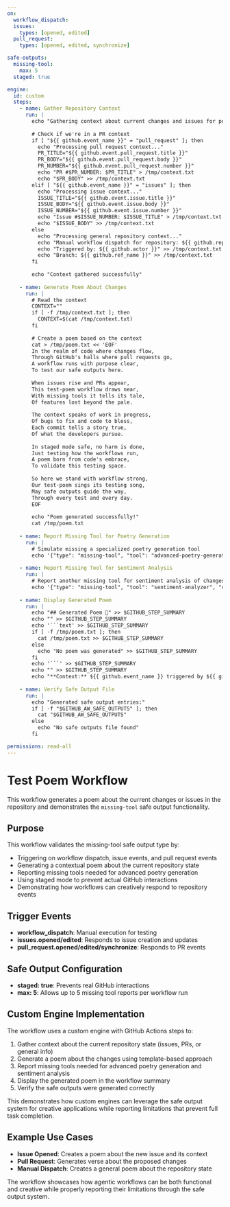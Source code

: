 ```yaml
---
on:
  workflow_dispatch:
  issues:
    types: [opened, edited]
  pull_request:
    types: [opened, edited, synchronize]

safe-outputs:
  missing-tool:
    max: 5
  staged: true

engine:
  id: custom
  steps:
    - name: Gather Repository Context
      run: |
        echo "Gathering context about current changes and issues for poem generation..."
        
        # Check if we're in a PR context
        if [ "${{ github.event_name }}" = "pull_request" ]; then
          echo "Processing pull request context..."
          PR_TITLE="${{ github.event.pull_request.title }}"
          PR_BODY="${{ github.event.pull_request.body }}"
          PR_NUMBER="${{ github.event.pull_request.number }}"
          echo "PR #$PR_NUMBER: $PR_TITLE" > /tmp/context.txt
          echo "$PR_BODY" >> /tmp/context.txt
        elif [ "${{ github.event_name }}" = "issues" ]; then
          echo "Processing issue context..."
          ISSUE_TITLE="${{ github.event.issue.title }}"
          ISSUE_BODY="${{ github.event.issue.body }}"
          ISSUE_NUMBER="${{ github.event.issue.number }}"
          echo "Issue #$ISSUE_NUMBER: $ISSUE_TITLE" > /tmp/context.txt
          echo "$ISSUE_BODY" >> /tmp/context.txt
        else
          echo "Processing general repository context..."
          echo "Manual workflow dispatch for repository: ${{ github.repository }}" > /tmp/context.txt
          echo "Triggered by: ${{ github.actor }}" >> /tmp/context.txt
          echo "Branch: ${{ github.ref_name }}" >> /tmp/context.txt
        fi
        
        echo "Context gathered successfully"
        
    - name: Generate Poem About Changes
      run: |
        # Read the context
        CONTEXT=""
        if [ -f /tmp/context.txt ]; then
          CONTEXT=$(cat /tmp/context.txt)
        fi
        
        # Create a poem based on the context
        cat > /tmp/poem.txt << 'EOF'
        In the realm of code where changes flow,
        Through GitHub's halls where pull requests go,
        A workflow runs with purpose clear,
        To test our safe outputs here.
        
        When issues rise and PRs appear,
        This test-poem workflow draws near,
        With missing tools it tells its tale,
        Of features lost beyond the pale.
        
        The context speaks of work in progress,
        Of bugs to fix and code to bless,
        Each commit tells a story true,
        Of what the developers pursue.
        
        In staged mode safe, no harm is done,
        Just testing how the workflows run,
        A poem born from code's embrace,
        To validate this testing space.
        
        So here we stand with workflow strong,
        Our test-poem sings its testing song,
        May safe outputs guide the way,
        Through every test and every day.
        EOF
        
        echo "Poem generated successfully!"
        cat /tmp/poem.txt
        
    - name: Report Missing Tool for Poetry Generation
      run: |
        # Simulate missing a specialized poetry generation tool
        echo '{"type": "missing-tool", "tool": "advanced-poetry-generator", "reason": "Advanced AI poetry generation tool needed for context-aware poem creation about code changes and repository state", "alternatives": "Currently using basic template-based poem generation. Could integrate with Claude, GPT, or specialized poetry APIs for more sophisticated verse creation", "context": "test-poem workflow poetry generation"}' >> $GITHUB_AW_SAFE_OUTPUTS
        
    - name: Report Missing Tool for Sentiment Analysis
      run: |
        # Report another missing tool for sentiment analysis of changes
        echo '{"type": "missing-tool", "tool": "sentiment-analyzer", "reason": "Sentiment analysis tool needed to analyze the emotional tone of issue descriptions and pull request changes to generate mood-appropriate poetry", "alternatives": "Could use natural language processing libraries like spaCy, NLTK, or cloud services like Azure Text Analytics, AWS Comprehend", "context": "test-poem workflow sentiment analysis for poetic tone"}' >> $GITHUB_AW_SAFE_OUTPUTS
        
    - name: Display Generated Poem
      run: |
        echo "## Generated Poem 📝" >> $GITHUB_STEP_SUMMARY
        echo "" >> $GITHUB_STEP_SUMMARY
        echo '```text' >> $GITHUB_STEP_SUMMARY
        if [ -f /tmp/poem.txt ]; then
          cat /tmp/poem.txt >> $GITHUB_STEP_SUMMARY
        else
          echo "No poem was generated" >> $GITHUB_STEP_SUMMARY
        fi
        echo '```' >> $GITHUB_STEP_SUMMARY
        echo "" >> $GITHUB_STEP_SUMMARY
        echo "**Context:** ${{ github.event_name }} triggered by ${{ github.actor }}" >> $GITHUB_STEP_SUMMARY
        
    - name: Verify Safe Output File
      run: |
        echo "Generated safe output entries:"
        if [ -f "$GITHUB_AW_SAFE_OUTPUTS" ]; then
          cat "$GITHUB_AW_SAFE_OUTPUTS"
        else
          echo "No safe outputs file found"
        fi

permissions: read-all
---
```


# Test Poem Workflow

This workflow generates a poem about the current changes or issues in the repository and demonstrates the `missing-tool` safe output functionality.

## Purpose

This workflow validates the missing-tool safe output type by:
- Triggering on workflow dispatch, issue events, and pull request events
- Generating a contextual poem about the current repository state
- Reporting missing tools needed for advanced poetry generation
- Using staged mode to prevent actual GitHub interactions
- Demonstrating how workflows can creatively respond to repository events

## Trigger Events

- **workflow_dispatch**: Manual execution for testing
- **issues.opened/edited**: Responds to issue creation and updates
- **pull_request.opened/edited/synchronize**: Responds to PR events

## Safe Output Configuration

- **staged: true**: Prevents real GitHub interactions
- **max: 5**: Allows up to 5 missing tool reports per workflow run

## Custom Engine Implementation

The workflow uses a custom engine with GitHub Actions steps to:
1. Gather context about the current repository state (issues, PRs, or general info)
2. Generate a poem about the changes using template-based approach
3. Report missing tools needed for advanced poetry generation and sentiment analysis
4. Display the generated poem in the workflow summary
5. Verify the safe outputs were generated correctly

This demonstrates how custom engines can leverage the safe output system for creative applications while reporting limitations that prevent full task completion.

## Example Use Cases

- **Issue Opened**: Creates a poem about the new issue and its context
- **Pull Request**: Generates verse about the proposed changes
- **Manual Dispatch**: Creates a general poem about the repository state

The workflow showcases how agentic workflows can be both functional and creative while properly reporting their limitations through the safe output system.